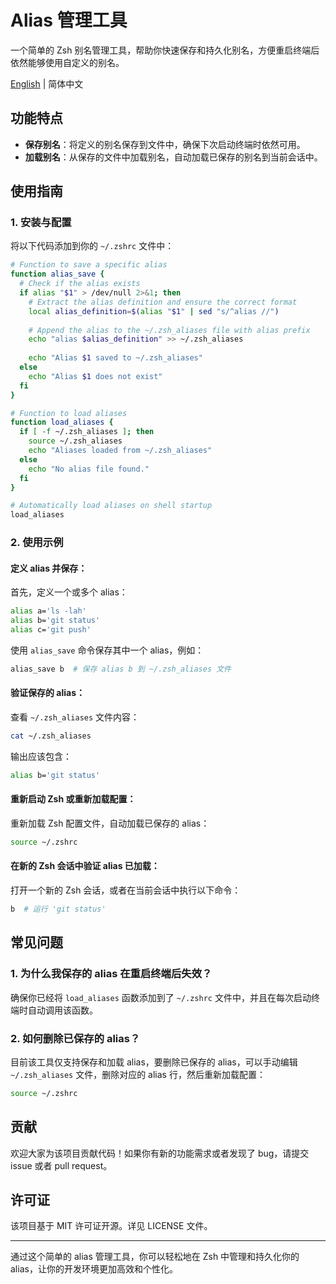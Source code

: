# Alias 管理工具

一个简单的 Zsh 别名管理工具，帮助你快速保存和持久化别名，方便重启终端后依然能够使用自定义的别名。

[English](https://github.com/foolgry/zsh_alias/blob/main/README.md) | 简体中文

## 功能特点

- **保存别名**：将定义的别名保存到文件中，确保下次启动终端时依然可用。
- **加载别名**：从保存的文件中加载别名，自动加载已保存的别名到当前会话中。

## 使用指南

### 1. 安装与配置

将以下代码添加到你的 `~/.zshrc` 文件中：

```zsh
# Function to save a specific alias
function alias_save {
  # Check if the alias exists
  if alias "$1" > /dev/null 2>&1; then
    # Extract the alias definition and ensure the correct format
    local alias_definition=$(alias "$1" | sed "s/^alias //")
    
    # Append the alias to the ~/.zsh_aliases file with alias prefix
    echo "alias $alias_definition" >> ~/.zsh_aliases
    
    echo "Alias $1 saved to ~/.zsh_aliases"
  else
    echo "Alias $1 does not exist"
  fi
}

# Function to load aliases
function load_aliases {
  if [ -f ~/.zsh_aliases ]; then
    source ~/.zsh_aliases
    echo "Aliases loaded from ~/.zsh_aliases"
  else
    echo "No alias file found."
  fi
}

# Automatically load aliases on shell startup
load_aliases
```

### 2. 使用示例

#### 定义 alias 并保存：

首先，定义一个或多个 alias：

```zsh
alias a='ls -lah'
alias b='git status'
alias c='git push'
```

使用 `alias_save` 命令保存其中一个 alias，例如：

```zsh
alias_save b  # 保存 alias b 到 ~/.zsh_aliases 文件
```

#### 验证保存的 alias：

查看 `~/.zsh_aliases` 文件内容：

```sh
cat ~/.zsh_aliases
```

输出应该包含：

```sh
alias b='git status'
```

#### 重新启动 Zsh 或重新加载配置：

重新加载 Zsh 配置文件，自动加载已保存的 alias：

```zsh
source ~/.zshrc
```

#### 在新的 Zsh 会话中验证 alias 已加载：

打开一个新的 Zsh 会话，或者在当前会话中执行以下命令：

```zsh
b  # 运行 'git status'
```

## 常见问题

### 1. 为什么我保存的 alias 在重启终端后失效？

确保你已经将 `load_aliases` 函数添加到了 `~/.zshrc` 文件中，并且在每次启动终端时自动调用该函数。

### 2. 如何删除已保存的 alias？

目前该工具仅支持保存和加载 alias，要删除已保存的 alias，可以手动编辑 `~/.zsh_aliases` 文件，删除对应的 alias 行，然后重新加载配置：

```zsh
source ~/.zshrc
```

## 贡献

欢迎大家为该项目贡献代码！如果你有新的功能需求或者发现了 bug，请提交 issue 或者 pull request。

## 许可证

该项目基于 MIT 许可证开源。详见 LICENSE 文件。

---

通过这个简单的 alias 管理工具，你可以轻松地在 Zsh 中管理和持久化你的 alias，让你的开发环境更加高效和个性化。
